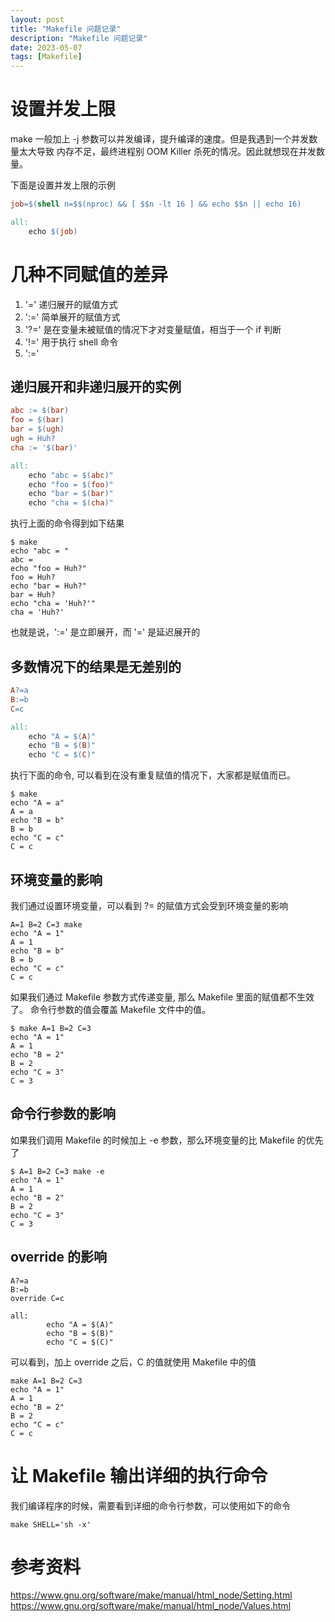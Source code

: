 ```yaml
---
layout: post
title: "Makefile 问题记录"
description: "Makefile 问题记录"
date: 2023-05-07
tags: [Makefile]
---
```


# 设置并发上限

make 一般加上 -j 参数可以并发编译，提升编译的速度。但是我遇到一个并发数量太大导致
内存不足，最终进程别 OOM Killer 杀死的情况。因此就想现在并发数量。

下面是设置并发上限的示例

```Makefile
job=$(shell n=$$(nproc) && [ $$n -lt 16 ] && echo $$n || echo 16)

all:
	echo $(job)
```

# 几种不同赋值的差异

1. '='  递归展开的赋值方式
1. ':=' 简单展开的赋值方式
1. '?=' 是在变量未被赋值的情况下才对变量赋值，相当于一个 if 判断
1. '!=' 用于执行 shell 命令
1. ':='

## 递归展开和非递归展开的实例

```makefile
abc := $(bar)
foo = $(bar)
bar = $(ugh)
ugh = Huh?
cha := '$(bar)'

all:
	echo "abc = $(abc)"
	echo "foo = $(foo)"
	echo "bar = $(bar)"
	echo "cha = $(cha)"
```

执行上面的命令得到如下结果

```shell
$ make
echo "abc = "
abc = 
echo "foo = Huh?"
foo = Huh?
echo "bar = Huh?"
bar = Huh?
echo "cha = 'Huh?'"
cha = 'Huh?'
```

也就是说，':=' 是立即展开，而 '=' 是延迟展开的

## 多数情况下的结果是无差别的

```Makefile
A?=a
B:=b
C=c

all:
	echo "A = $(A)"
	echo "B = $(B)"
	echo "C = $(C)"
```

执行下面的命令, 可以看到在没有重复赋值的情况下，大家都是赋值而已。

```shell
$ make
echo "A = a"
A = a
echo "B = b"
B = b
echo "C = c"
C = c
```

## 环境变量的影响

我们通过设置环境变量，可以看到 ?= 的赋值方式会受到环境变量的影响

```shell
A=1 B=2 C=3 make
echo "A = 1"
A = 1
echo "B = b"
B = b
echo "C = c"
C = c
```

如果我们通过 Makefile 参数方式传递变量, 那么 Makefile 里面的赋值都不生效了。
命令行参数的值会覆盖 Makefile 文件中的值。

```shell
$ make A=1 B=2 C=3
echo "A = 1"
A = 1
echo "B = 2"
B = 2
echo "C = 3"
C = 3
```

## 命令行参数的影响

如果我们调用 Makefile 的时候加上 -e 参数，那么环境变量的比 Makefile 的优先了

```shell
$ A=1 B=2 C=3 make -e
echo "A = 1"
A = 1
echo "B = 2"
B = 2
echo "C = 3"
C = 3
```

## override 的影响

```make
A?=a
B:=b
override C=c

all:
        echo "A = $(A)"
        echo "B = $(B)"
        echo "C = $(C)"
```
可以看到，加上 override 之后，C 的值就使用 Makefile 中的值

```shell
make A=1 B=2 C=3 
echo "A = 1"
A = 1
echo "B = 2"
B = 2
echo "C = c"
C = c
```

# 让 Makefile 输出详细的执行命令

我们编译程序的时候，需要看到详细的命令行参数，可以使用如下的命令

```shell
make SHELL='sh -x'
```

# 参考资料

https://www.gnu.org/software/make/manual/html_node/Setting.html
https://www.gnu.org/software/make/manual/html_node/Values.html
